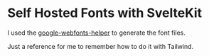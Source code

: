 # Self Hosted Fonts with SvelteKit

I used the
[google-webfonts-helper](https://google-webfonts-helper.herokuapp.com/fonts)
to generate the font files.

Just a reference for me to remember how to do it with Tailwind.
